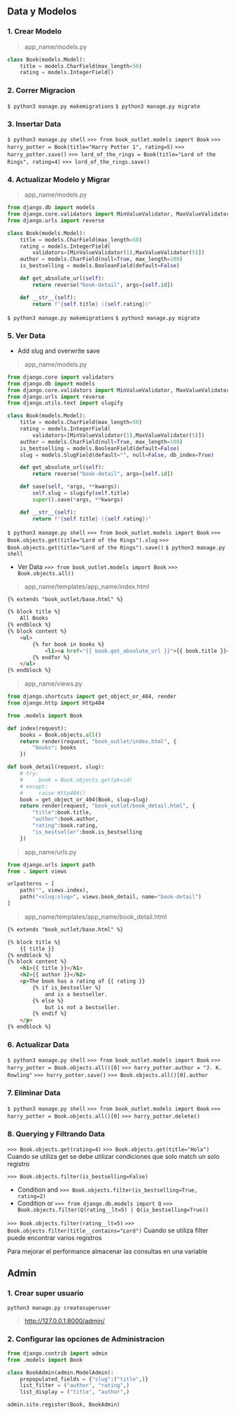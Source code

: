 ## Data y Modelos

### 1. Crear Modelo
> app_name/models.py
```python
class Book(models.Model):
    title = models.CharField(max_length=50)
    rating = models.IntegerField()
```

### 2. Correr Migracion
`$ python3 manage.py makemigrations`
`$ python3 manage.py migrate`

### 3. Insertar Data
`$ python3 manage.py shell`
`>>> from book_outlet.models import Book`
`>>> harry_potter = Book(title="Harry Potter 1", rating=5)`
`>>> harry_potter.save()`
`>>> lord_of_the_rings = Book(title="Lord of the Rings", rating=4)`
`>>> lord_of_the_rings.save()`

### 4. Actualizar Modelo y Migrar
> app_name/models.py
```python
from django.db import models
from django.core.validators import MinValueValidator, MaxValueValidator
from django.urls import reverse

class Book(models.Model):
    title = models.CharField(max_length=50)
    rating = models.IntegerField(
        validators=[MinValueValidator(1),MaxValueValidator(5)])
    author = models.CharField(null=True, max_length=100)
    is_bestselling = models.BooleanField(default=False)

    def get_absolute_url(self):
        return reverse("book-detail", args=[self.id])

    def __str__(self):
        return f"{self.title} ({self.rating})"
```
`$ python3 manage.py makemigrations`
`$ python3 manage.py migrate`

### 5. Ver Data
* Add slug and overwrite save
> app_name/models.py
```python
from django.core import validators
from django.db import models
from django.core.validators import MinValueValidator, MaxValueValidator
from django.urls import reverse
from django.utils.text import slugify

class Book(models.Model):
    title = models.CharField(max_length=50)
    rating = models.IntegerField(
        validators=[MinValueValidator(1),MaxValueValidator(5)])
    author = models.CharField(null=True, max_length=100)
    is_bestselling = models.BooleanField(default=False)
    slug = models.SlugField(default="", null=False, db_index=True)

    def get_absolute_url(self):
        return reverse("book-detail", args=[self.id])

    def save(self, *args, **kwargs):
        self.slug = slugify(self.title)
        super().save(*args, **kwargs)

    def __str__(self):
        return f"{self.title} ({self.rating})"
```
`$ python3 manage.py shell`
`>>> from book_outlet.models import Book`
`>>> Book.objects.get(title="Lord of the Rings").slug`
`>>> Book.objects.get(title="Lord of the Rings").save()`
`$ python3 manage.py shell`

* Ver Data
`>>> from book_outlet.models import Book`
`>>> Book.objects.all()`
> app_name/templates/app_name/index.html
```html
{% extends "book_outlet/base.html" %}

{% block title %}
    All Books
{% endblock %}
{% block content %}
    <ul>
        {% for book in books %}
            <li><a href="{{ book.get_absolute_url }}">{{ book.title }}</a> (Rating: {{ book.rating }})</li>
        {% endfor %}
    </ul>
{% endblock %}
```
> app_name/views.py
```python
from django.shortcuts import get_object_or_404, render
from django.http import Http404

from .models import Book

def index(request):
    books = Book.objects.all()
    return render(request, "book_outlet/index.html", {
        "books": books
    })

def book_detail(request, slug):
    # try:
    #     book = Book.objects.get(pk=id)
    # except:
    #     raise Http404()
    book = get_object_or_404(Book, slug=slug)
    return render(request, "book_outlet/book_detail.html", {
        "title":book.title,
        "author":book.author,
        "rating":book.rating,
        "is_bestseller":book.is_bestselling
    })
```
> app_name/urls.py
```python
from django.urls import path
from . import views

urlpatterns = [
    path("", views.index),
    path("<slug:slug>", views.book_detail, name="book-detail")
]
```
> app_name/templates/app_name/book_detail.html
```html
{% extends "book_outlet/base.html" %}

{% block title %}
    {{ title }}
{% endblock %}
{% block content %}
    <h1>{{ title }}</h1>
    <h2>{{ author }}</h2>
    <p>The book has a rating of {{ rating }}
        {% if is_bestseller %}
            and is a bestseller.
        {% else %}
            but is not a bestseller.
        {% endif %}
    </p>
{% endblock %}
```

### 6. Actualizar Data
`$ python3 manage.py shell`
`>>> from book_outlet.models import Book`
`>>> harry_potter = Book.objects.all()[0]`
`>>> harry_potter.author = "J. K. Rowling"`
`>>> harry_potter.save()`
`>>> Book.objects.all()[0].author`

### 7. Eliminar Data
`$ python3 manage.py shell`
`>>> from book_outlet.models import Book`
`>>> harry_potter = Book.objects.all()[0]`
`>>> harry_potter.delete()`

### 8. Querying y Filtrando Data
`>>> Book.objects.get(rating=4)`
`>>> Book.objects.get(title="Hola")`
Cuando se utiliza get se debe utilizar condiciones que solo match un solo registro

`>>> Book.objects.filter(is_bestselling=False)`
* Condition and
`>>> Book.objects.filter(is_bestselling=True, rating=2)`
* Condition or
`>>> from django.db.models import Q`
`>>> Book.objects.filter(Q(rating__lt=5) | Q(is_bestselling=True))`

`>>> Book.objects.filter(rating__lt=5)`
`>>> Book.objects.filter(title__contains="Lord")`
Cuando se utiliza filter puede encontrar varios registros

Para mejorar el performance almacenar las consultas en una variable


## Admin
### 1. Crear super usuario
`python3 manage.py createsuperuser`
> http://127.0.0.1:8000/admin/

### 2. Configurar las opciones de Administracion
```python
from django.contrib import admin
from .models import Book

class BookAdmin(admin.ModelAdmin):
    prepopulated_fields = {"slug":("title",)}
    list_filter = ("author", "rating",)
    list_display = ("title", "author",)

admin.site.register(Book, BookAdmin)
```
